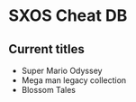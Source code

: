 # SXOS Cheat DB

## Current titles

* Super Mario Odyssey
* Mega man legacy collection
* Blossom Tales
